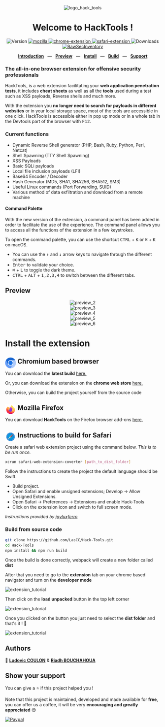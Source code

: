 <div align="center">
  <img alt="logo_hack_tools" src="https://i.imgur.com/yoUssC7.png" />
  <h1>Welcome to HackTools !</h1>
  <p>
    <img alt="Version" src="https://img.shields.io/badge/version-1.0-blue.svg?cacheSeconds=2592000&style=for-the-badge" />
    <a href="https://addons.mozilla.org/en-US/firefox/addon/hacktools" target="_blank">
      <img alt="mozilla" src="https://img.shields.io/badge/Firefox-FF7139?style=for-the-badge&logo=Firefox-Browser&logoColor=white" />
    </a>
    <a href="https://chrome.google.com/webstore/detail/hack-tools/cmbndhnoonmghfofefkcccljbkdpamhi?hl=en" target="_blank">
      <img alt="chrome-extension" src="https://img.shields.io/badge/Google%20Chrome-4285F4?style=for-the-badge&logo=GoogleChrome&logoColor=white" />
    </a>
    <a href="https://github.com/LasCC/Hack-Tools/issues/88" target="_blank">
      <img alt="safari-extension" src="https://img.shields.io/badge/Safari-000000?style=for-the-badge&logo=Safari&logoColor=white" />
    </a>
    <img alt="Downloads" src="https://img.shields.io/github/downloads/LasCC/Hack-Tools/total.svg?style=for-the-badge" />
    <a href="https://inventory.raw.pm/" target="_blank">
      <img alt="RawSecInventory" src="https://inventory.raw.pm/img/badges/Rawsec-inventoried-FF5050_for-the-badge.svg" />
    <a/>
  </p>
  <p align="center">
    <a href="#the-all-in-one-red-team-browser-extension-for-web-pentesters"><b>Introduction</b></a>
    &nbsp;&nbsp;&mdash;&nbsp;&nbsp;
    <a href="#preview"><b>Preview</b></a>
    &nbsp;&nbsp;&mdash;&nbsp;&nbsp;
    <a href="#install-the-extension"><b>Install</b></a>
    &nbsp;&nbsp;&mdash;&nbsp;&nbsp;
    <a href="#build-from-source-code"><b>Build</b></a>
    &nbsp;&nbsp;&mdash;&nbsp;&nbsp;
    <a href="#show-your-support"><b>Support</b></a>
  </p>
</div>

### The all-in-one browser extension for **offensive security professionals**

HackTools, is a web extension facilitating your **web application penetration tests**, it includes **cheat sheets** as well as all the **tools** used during a test such as XSS payloads, Reverse shells and much more.

With the extension you **no longer need to search for payloads in different websites** or in your local storage space, most of the tools are accessible in one click. HackTools is accessible either in pop up mode or in a whole tab in the Devtools part of the browser with <kbd>F12</kbd>.

### Current functions

- Dynamic Reverse Shell generator (PHP, Bash, Ruby, Python, Perl, Netcat)
- Shell Spawning (TTY Shell Spawning)
- XSS Payloads
- Basic SQLi payloads
- Local file inclusion payloads (LFI)
- Base64 Encoder / Decoder
- Hash Generator (MD5, SHA1, SHA256, SHA512, SM3)
- Useful Linux commands (Port Forwarding, SUID)
- Various method of data exfiltration and download from a remote machine

#### Command Palette

With the new version of the extension, a command panel has been added in order to facilitate the use of the experience. The command panel allows you to access all the functions of the extension in a few keystrokes.

To open the command palette, you can use the shortcut <kbd>CTRL</kbd> + <kbd>K</kbd> or <kbd>⌘</kbd> + <kbd>K</kbd> on macOS.

- You can use the <kbd>↑</kbd> and <kbd>↓</kbd> arrow keys to navigate through the different commands.
- <kbd>Enter</kbd> to validate your choice.
- <kbd>⌘</kbd> + <kbd>L</kbd> to toggle the dark theme.
- <kbd>CTRL</kbd> + <kbd>ALT</kbd> + <kbd>1,2,3,4</kbd> to switch between the different tabs.

## Preview

<div align='center'>
  <img alt="preview_2" src="https://i.imgur.com/7Q09ZwW.png" />
</div>

<div align='center'>
  <img alt="preview_3" src="https://i.imgur.com/JPH0dIW.png" />
</div>

<div align='center'>
  <img alt="preview_4" src="https://i.imgur.com/UFZX7xH.png" />
</div>

<div align='center'>
  <img alt="preview_5" src="https://i.imgur.com/TtfhQf9.png" />
</div>

<div align='center'>
  <img alt="preview_6" src="https://i.imgur.com/l8mppjS.png" />
</div>

# Install the extension

<h2> 
  <img src="https://raw.githubusercontent.com/edent/SuperTinyIcons/master/images/svg/chromium.svg" alt="chromium_icon" title='Chromium' width="35" height="35" style="float:left;margin-right:5px;" />
   Chromium based browser
</h2>

You can download the **latest build** [here.](https://github.com/LasCC/Hack-Tools/releases)

Or, you can download the extension on the **chrome web store** [here.](https://chrome.google.com/webstore/detail/hack-tools/cmbndhnoonmghfofefkcccljbkdpamhi)

Otherwise, you can build the project yourself from the source code

<h2> 
  <img src="https://raw.githubusercontent.com/edent/SuperTinyIcons/master/images/svg/firefox.svg" alt="firefox_icon" title='Firefox' width="35" height="35" style="float:left;margin-right:5px;" /> 
   Mozilla Firefox
</h2>

You can download **HackTools** on the Firefox browser add-ons [here.](https://addons.mozilla.org/en-US/firefox/addon/hacktools/)

<h2> 
  <img src="https://raw.githubusercontent.com/edent/SuperTinyIcons/master/images/svg/safari.svg" alt="safari_icon" title='Safari' width="35" height="35" style="float:left;margin-right:5px;" /> 
   Instructions to build for Safari
</h2>

Create a safari web extension project using the command below. _This is to be run once._

```bash
xcrun safari-web-extension-coverter [path_to_dist_folder]
```

Follow the instructions to create the project the default language should be Swift.

- Build project.
- Open Safari and enable unsigned extensions; Develop -> Allow Unsigned Extensions.
- Open Safari -> Preferences -> Extensions and enable Hack-Tools
- Click on the extension icon and switch to full screen mode.

_Instructions provided by [jayluxferro](https://github.com/LasCC/Hack-Tools/issues/88)_

### Build from source code

```bash
git clone https://github.com/LasCC/Hack-Tools.git
cd Hack-Tools
npm install && npm run build
```

Once the build is done correctly, webpack will create a new folder called **dist**

After that you need to go to the **extension** tab on your chrome based navigator and turn on the **developer mode**

<img alt="extension_tutorial" src="https://i.imgur.com/ZHwUTfk.png" />

Then click on the **load unpacked** button in the top left corner

<img alt="extension_tutorial" src="https://i.imgur.com/TLDjLyO.png" />

Once you clicked on the button you just need to select the **dist folder** and that's it ! 🎉

<img alt="extension_tutorial" src="https://i.imgur.com/fH894v8.png" />

## Authors

👤 <a href="http://github.com/LasCC" alt="Github_account_Ludovic_COULON" target="_blank">**Ludovic COULON**</a> & <a href="http://github.com/rb-x" alt="Github_account_Riadh_BOUCHAHOUA" target="_blank">**Riadh BOUCHAHOUA**</a>

## Show your support

You can give a ⭐️ if this project helped you !

Note that this project is maintained, developed and made available for **free**, you can offer us a coffee, it will be very **encouraging and greatly appreciated** 😊

<a href="https://www.paypal.me/hacktoolsEXT" target="_blank"><img src="https://img.shields.io/badge/PayPal-00457C?style=for-the-badge&logo=paypal&logoColor=white" alt="Paypal" style="height: 30px !important;width: auto !important"></a>
